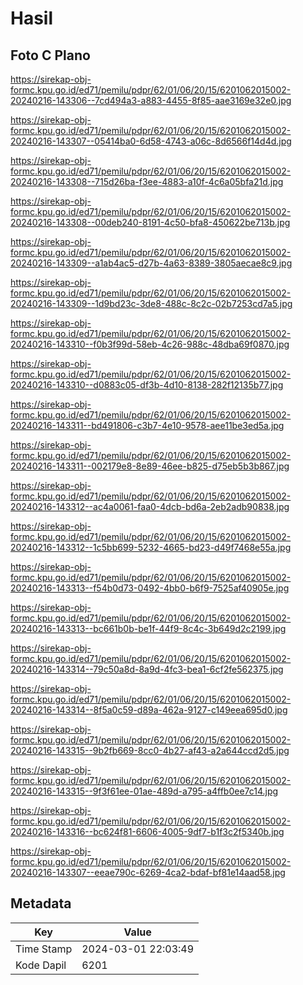 # Hasil

## Foto C Plano

https://sirekap-obj-formc.kpu.go.id/ed71/pemilu/pdpr/62/01/06/20/15/6201062015002-20240216-143306--7cd494a3-a883-4455-8f85-aae3169e32e0.jpg

https://sirekap-obj-formc.kpu.go.id/ed71/pemilu/pdpr/62/01/06/20/15/6201062015002-20240216-143307--05414ba0-6d58-4743-a06c-8d6566f14d4d.jpg

https://sirekap-obj-formc.kpu.go.id/ed71/pemilu/pdpr/62/01/06/20/15/6201062015002-20240216-143308--715d26ba-f3ee-4883-a10f-4c6a05bfa21d.jpg

https://sirekap-obj-formc.kpu.go.id/ed71/pemilu/pdpr/62/01/06/20/15/6201062015002-20240216-143308--00deb240-8191-4c50-bfa8-450622be713b.jpg

https://sirekap-obj-formc.kpu.go.id/ed71/pemilu/pdpr/62/01/06/20/15/6201062015002-20240216-143309--a1ab4ac5-d27b-4a63-8389-3805aecae8c9.jpg

https://sirekap-obj-formc.kpu.go.id/ed71/pemilu/pdpr/62/01/06/20/15/6201062015002-20240216-143309--1d9bd23c-3de8-488c-8c2c-02b7253cd7a5.jpg

https://sirekap-obj-formc.kpu.go.id/ed71/pemilu/pdpr/62/01/06/20/15/6201062015002-20240216-143310--f0b3f99d-58eb-4c26-988c-48dba69f0870.jpg

https://sirekap-obj-formc.kpu.go.id/ed71/pemilu/pdpr/62/01/06/20/15/6201062015002-20240216-143310--d0883c05-df3b-4d10-8138-282f12135b77.jpg

https://sirekap-obj-formc.kpu.go.id/ed71/pemilu/pdpr/62/01/06/20/15/6201062015002-20240216-143311--bd491806-c3b7-4e10-9578-aee11be3ed5a.jpg

https://sirekap-obj-formc.kpu.go.id/ed71/pemilu/pdpr/62/01/06/20/15/6201062015002-20240216-143311--002179e8-8e89-46ee-b825-d75eb5b3b867.jpg

https://sirekap-obj-formc.kpu.go.id/ed71/pemilu/pdpr/62/01/06/20/15/6201062015002-20240216-143312--ac4a0061-faa0-4dcb-bd6a-2eb2adb90838.jpg

https://sirekap-obj-formc.kpu.go.id/ed71/pemilu/pdpr/62/01/06/20/15/6201062015002-20240216-143312--1c5bb699-5232-4665-bd23-d49f7468e55a.jpg

https://sirekap-obj-formc.kpu.go.id/ed71/pemilu/pdpr/62/01/06/20/15/6201062015002-20240216-143313--f54b0d73-0492-4bb0-b6f9-7525af40905e.jpg

https://sirekap-obj-formc.kpu.go.id/ed71/pemilu/pdpr/62/01/06/20/15/6201062015002-20240216-143313--bc661b0b-be1f-44f9-8c4c-3b649d2c2199.jpg

https://sirekap-obj-formc.kpu.go.id/ed71/pemilu/pdpr/62/01/06/20/15/6201062015002-20240216-143314--79c50a8d-8a9d-4fc3-bea1-6cf2fe562375.jpg

https://sirekap-obj-formc.kpu.go.id/ed71/pemilu/pdpr/62/01/06/20/15/6201062015002-20240216-143314--8f5a0c59-d89a-462a-9127-c149eea695d0.jpg

https://sirekap-obj-formc.kpu.go.id/ed71/pemilu/pdpr/62/01/06/20/15/6201062015002-20240216-143315--9b2fb669-8cc0-4b27-af43-a2a644ccd2d5.jpg

https://sirekap-obj-formc.kpu.go.id/ed71/pemilu/pdpr/62/01/06/20/15/6201062015002-20240216-143315--9f3f61ee-01ae-489d-a795-a4ffb0ee7c14.jpg

https://sirekap-obj-formc.kpu.go.id/ed71/pemilu/pdpr/62/01/06/20/15/6201062015002-20240216-143316--bc624f81-6606-4005-9df7-b1f3c2f5340b.jpg

https://sirekap-obj-formc.kpu.go.id/ed71/pemilu/pdpr/62/01/06/20/15/6201062015002-20240216-143307--eeae790c-6269-4ca2-bdaf-bf81e14aad58.jpg


## Metadata

| Key        | Value               |
| ---------- | ------------------- |
| Time Stamp | 2024-03-01 22:03:49 |
| Kode Dapil | 6201                |



